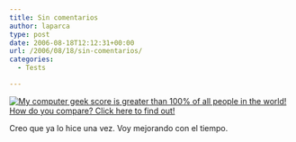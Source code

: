 ```yaml
---
title: Sin comentarios
author: laparca
type: post
date: 2006-08-18T12:12:31+00:00
url: /2006/08/18/sin-comentarios/
categories:
  - Tests

---
```

 [<img decoding="async" src="http://www.nerdtests.com/images/ft/cg.php?val=0848" alt="My computer geek score is greater than 100% of all people in the world! How do you compare? Click here to find out!" />][1]

Creo que ya lo hice una vez. Voy mejorando con el tiempo.

 [1]: http://www.nerdtests.com/ft_cg.php?im